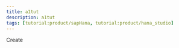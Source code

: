 ```yaml
---
title: a1tut
description: a1tut
tags: [tutorial:product/sapHana, tutorial:product/hana_studio]
---
```


Create
